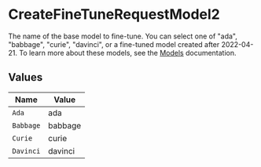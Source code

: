 # CreateFineTuneRequestModel2

The name of the base model to fine-tune. You can select one of "ada",
"babbage", "curie", "davinci", or a fine-tuned model created after 2022-04-21.
To learn more about these models, see the
[Models](https://platform.openai.com/docs/models) documentation.



## Values

| Name      | Value     |
| --------- | --------- |
| `Ada`     | ada       |
| `Babbage` | babbage   |
| `Curie`   | curie     |
| `Davinci` | davinci   |